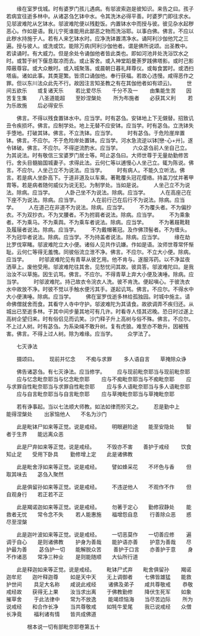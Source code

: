 <!-- { "loadSidebar": true } -->
　　缘在室罗伐城。时有婆罗门孩儿遇病。有邬波索迦是彼知识。来告之曰。孩子若病宜往逝多林中。从诸苾刍乞钵中水。令其洗沐必得平善。时婆罗门即往求水。见邬波难陀从乞钵水。邬波难陀便以残麨饭。内置钵水中而授与彼。彼见杂水起秽恶心。作如是语。我儿宁死谁能用此鄙恶之物而洗浴耶。以事白佛。佛言。不应以此秽水持施于人。若有人来乞钵水时。应净洗钵置清净水。诵阿利沙伽他咒之三遍。授与彼人。或洗或饮。能除万病(阿利沙伽他者。谓是佛所说颂。出圣教中。若读诵时。有大威力。但是余处令诵伽他者皆此类也。即如河池井处洗浴饮水之时。或暂于树下偃息取凉而去。或止客舍。或入神堂蹈曼荼罗践佛塔影。或时己影障蔽尊容。或大众散时。或入城聚落。或晨朝日暮礼拜尊仪。或每食罢时。或洒扫塔庙。诸如此事。其类寔繁。皆须口诵伽他。奉行获福。若故心违慢。咸得恶作之罪。但以东川法众此先不行。故因注言知圣教之有在其伽他者如有颂云)。
　　世间五欲乐　　或复诸天乐
　　若比爱尽乐　　千分不及一
　　由集能生苦　　因苦复生集
　　八圣道能超　　至妙涅槃处
　　所为布施者　　必获其义利
　　若为乐故施　　后必得安乐

　　佛言。不得以残食置钵水中。应当学。时有苾刍。安钵地上下无儭替。招致讥丑令疾损坏。佛言。应制学处。地上无替不应安钵。应当学。时有苾刍。立洗钵失手堕地。打破其钵。佛言。不立洗钵。应当学。
　　时有苾刍。于危险崖岸置钵。佛言。不应尔。不于危险岸处置钵。应当学。河水急流逆以钵[戀-心+廾]。遂令钵破。佛言。不应尔。不得逆流酌水。应当学。
　　六众苾刍前人坐自己立。为其说法。时有敬信三宝婆罗门居士等。呵止苾刍曰。大师世尊于无量劫勤修苦行。舍头目髓脑国城妻子。求得此法。云何仁等以逋慢心人坐己立。辄为陈说。佛言。不应尔。人坐己立不为说法。应当学。
　　时有病人。不能久立听法。佛言。若是病人坐卧高下。于道非道及以车乘。著靴覆头冠花缨络。持盖刀仗并著甲胄等。若是病者随何威仪为说无犯。为制学处。当如是说。
　　人坐己立不为说法。除病。应当学。
　　人卧己坐不为说法。除病。应当学。
　　人在高座己在下座不为说法。除病。应当学。
　　人在前行己在后行不为说法。除病。应当学。
　　人在道己在非道不为说法。除病。应当学。
　　不为覆头者。不为偏抄衣。不为双抄衣。不为叉腰者。不为拊肩者说法。除病。应当学。
　　不为乘象者。不为乘马。不为乘舆。不为乘车者说法。除病。应当学。
　　不为著屐靴鞋及履屦者说法。除病。应当学。
　　不为戴帽著冠。及作佛顶髻者。不为缠头。不为冠华者说法。除病。应当学。不为持盖者说法。除病。应当学。
　　缘在劫比罗伐窣睹。邬波难陀立大小便。诸俗人见共作讥嫌。作如是语。汝师世尊常怀惭耻。云何仁等得无羞愧。同彼俗流立泄不净。佛言。不应尔。不立大小便。除病。应当学。
　　时邬波难陀见有青草从彼乞用。他不肯与。遂服泻药。以不净盆夜洒草上。废他受用。邬波难陀往其舍。见愁忧问其故。彼具答。邬波难陀曰。是我治汝不以草施。因生讥骂。佛言。不应尔。不得青草上弃大小便及洟唾。除病。应当学。
　　时邬波难陀。持己故衣令浣衣人洗。彼不肯洗。便起嗔心。于彼洗衣水中故放不净。时彼不觉以手触水便污其手。遂起讥骂。佛言。不应尔。不得水中大小便洟唾。除病。应当学。
　　佛在室罗伐逝多林给孤独园。时城中施主。请命佛僧就舍而食。其看守人寺中守护。邬波难陀为其请食。故欲调弄不疾归还。从城出已至逝多林。于其中间步量其地可有几许。时看寺人怪其迟晚。恐日时过遂上高树企望归来。时有俗侣见而讥笑。沙门释子升上高树与俗不殊。佛言。不应尔。不上过人树。时有苾刍。为系染绳不敢升树。复有虎狼。难至亦不敢升。因被残害。佛言。不得上过人树。除为难缘。应当学。
　　众学法了。

　　七灭诤法

　　摄颂曰。
　　现前并忆念　　不痴与求罪
　　多人语自言　　草掩除众诤

　　佛告诸苾刍。有七灭诤法。应当修学。
　　应与现前毗奈耶当与现前毗奈耶
　　应与忆念毗奈耶当与忆念毗奈耶
　　应与不痴毗奈耶当与不痴毗奈耶
　　应与求罪自性毗奈耶当与求罪自性毗奈耶
　　应与多人语毗奈耶当与多人语毗奈耶
　　应与自言毗奈耶当与自言毗奈耶
　　应与草掩毗奈耶当与草掩毗奈耶

　　若有诤事起。当以七法顺大师教。如法如律而殄灭之。
　　忍是勤中上　　能得涅槃处
　　出家恼他人　　不名为沙门

　　此是毗钵尸如来等正觉。说是戒经。
　　明眼避险途　　能至安隐处
　　智者于生界　　能远离众恶

　　此是尸弃如来等正觉。说是戒经。
　　不毁亦不害　　善护于戒经
　　饮食知止足　　受用下卧具
　　勤修增上定　　此是诸佛教

　　此是毗舍浮如来等正觉。说是戒经。
　　譬如蜂采花　　不坏色与香
　　但取其味去　　苾刍入聚然

　　此是俱留孙如来等正觉。说是戒经。
　　不违逆他人　　不观作不作
　　但自观身行　　若正若不正

　　此是羯诺迦如来等正觉。说是戒经。
　　勿著于定心　　勤修寂静处
　　能救者无忧　　常令念不失
　　若人能惠施　　福增怨自息
　　行善除众恶　　惑尽至涅槃

　　此是迦叶波如来等正觉。说是戒经。
　　一切恶莫作　　一切善应修
　　遍调于自心　　是则诸佛教
　　护身为善哉　　能护语亦善
　　护意为善哉　　尽护最为善
　　苾刍护一切　　能解脱众苦
　　善护于口言　　亦善护于意
　　身不作诸恶　　常净三种业
　　是则能随顺　　大仙所行道

　　此是释迦如来等正觉。说是戒经。
　　毗钵尸式弃　　毗舍俱留孙
　　羯诺迦牟尼　　迦叶释迦尊
　　如是天中天　　无上调御者
　　七佛皆雄猛　　能救护世间
　　具足大名称　　咸说此戒经
　　诸佛及弟子　　咸共尊敬戒
　　恭敬戒经故　　获得无上果
　　汝当求出离　　于佛教勤修
　　降伏生死军　　如象摧草舍
　　于此法律中　　常为不放逸
　　能竭烦恼海　　当尽苦边际
　　所为说戒经　　和合作长净
　　当共尊敬戒　　如牦牛爱尾
　　我已说戒经　　众僧长净竟
　　福利诸有情　　皆共成佛道


　　　　根本说一切有部毗奈耶卷第五十


